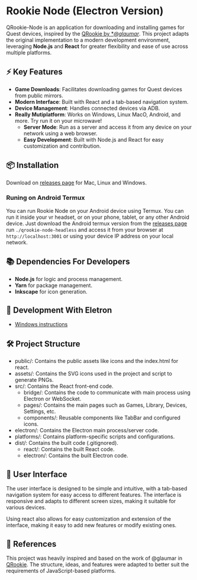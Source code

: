 # Rookie Node (Electron Version)

QRookie-Node is an application for downloading and installing games for Quest devices, inspired by the [QRookie by **@glaumar*](https://github.com/glaumar/QRookie). This project adapts the original implementation to a modern development environment, leveraging **Node.js** and **React** for greater flexibility and ease of use across multiple platforms.

## ⚡ Key Features

- **Game Downloads**: Facilitates downloading games for Quest devices from public mirrors.
- **Modern Interface**: Built with React and a tab-based navigation system.
- **Device Management**: Handles connected devices via ADB.
- **Really Mutiplatform**: Works on Windows, Linux MacO, Android, and more. Try run it on your microwave!
    - **Server Mode**: Run as a server and access it from any device on your network using a web browser.
    - **Easy Development**: Built with Node.js and React for easy customization and contribution.

## 📦 Installation

Download on [releases page](./releases) for Mac, Linux and Windows.

### Runing on Android Termux

You can run Rookie Node on your Android device using Termux. You can run it inside your vr headset, or on your phone, tablet, or any other Android device.
Just download the Android termux version from the [releases page](./releases) run `./qrookie-node-headless` and access it from your browser at `http://localhost:3001`
or using your device IP address on your local network.

## 📚 Dependencies For Developers

- **Node.js** for logic and process management.
- **Yarn** for package management.
- **Inkscape** for icon generation.

## 🚀 Development With Eletron

- [Windows instructions](./docs/windowsDevelopment.md)


## 🛠️ Project Structure
- public/: Contains the public assets like icons and the index.html for react.
- assets/: Contains the SVG icons used in the project and script to generate PNGs.
- src/: Contains the React front-end code.
    - bridge/: Contains the code to communicate with main process using Electron or WebSocket.
    - pages/: Contains the main pages such as Games, Library, Devices, Settings, etc.
    - components/: Reusable components like TabBar and configured icons.
- electron/: Contains the Electron main process/server code.
- platforms/: Contains platform-specific scripts and configurations.
- dist/: Contains the built code (.gitignored).
    - react/: Contains the built React code.
    - electron/: Contains the built Electron code.


## 🎨 User Interface

The user interface is designed to be simple and intuitive, with a tab-based navigation system for easy access to different features. The interface is responsive and adapts to different screen sizes, making it suitable for various devices.

Using react also allows for easy customization and extension of the interface, making it easy to add new features or modify existing ones.

## 🔗 References

This project was heavily inspired and based on the work of @glaumar in [QRookie](https://github.com/glaumar/QRookie). The structure, ideas, and features were adapted to better suit the requirements of JavaScript-based platforms. 